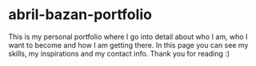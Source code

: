 # abril-bazan-portfolio
This is my personal portfolio where I go into detail about who I am, who I want to become and how I am getting there. In this page you can see my skills, my inspirations and my contact info. Thank you for reading :) 